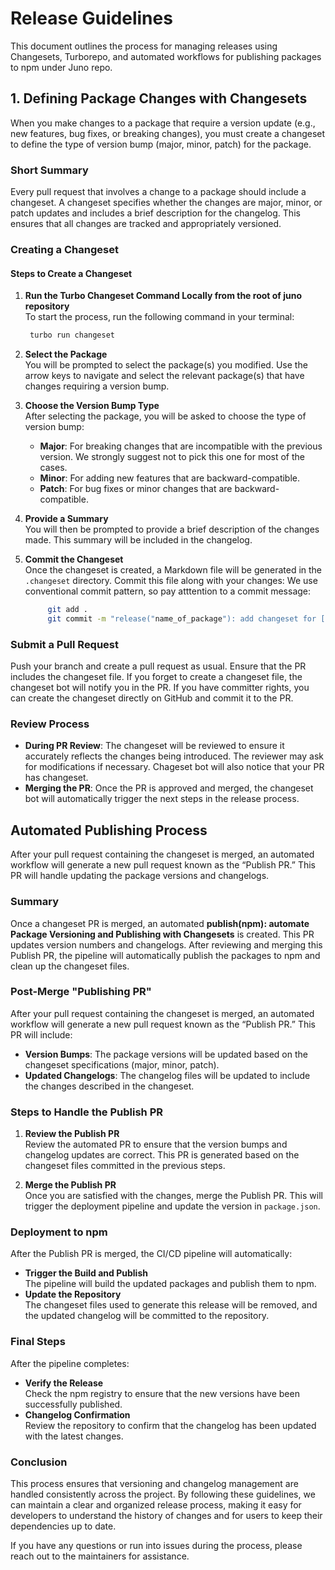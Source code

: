 # Release Guidelines

This document outlines the process for managing releases using Changesets, Turborepo, and automated workflows for publishing packages to npm under Juno repo.

## 1. Defining Package Changes with Changesets

When you make changes to a package that require a version update (e.g., new features, bug fixes, or breaking changes), you must create a changeset to define the type of version bump (major, minor, patch) for the package.

### Short Summary

Every pull request that involves a change to a package should include a changeset. A changeset specifies whether the changes are major, minor, or patch updates and includes a brief description for the changelog. This ensures that all changes are tracked and appropriately versioned.

### Creating a Changeset

#### Steps to Create a Changeset

1. **Run the Turbo Changeset Command Locally from the root of juno repository**  
   To start the process, run the following command in your terminal:

   ```bash
    turbo run changeset
   ```

2. **Select the Package**  
   You will be prompted to select the package(s) you modified. Use the arrow keys to navigate and select the relevant package(s) that have changes requiring a version bump.

3. **Choose the Version Bump Type**  
   After selecting the package, you will be asked to choose the type of version bump:

   - **Major**: For breaking changes that are incompatible with the previous version. We strongly suggest not to pick this one for most of the cases.
   - **Minor**: For adding new features that are backward-compatible.
   - **Patch**: For bug fixes or minor changes that are backward-compatible.

4. **Provide a Summary**  
   You will then be prompted to provide a brief description of the changes made. This summary will be included in the changelog.

5. **Commit the Changeset**  
   Once the changeset is created, a Markdown file will be generated in the `.changeset` directory. Commit this file along with your changes:
   We use conventional commit pattern, so pay atttention to a commit message:
   ```bash
        git add .
        git commit -m "release("name_of_package"): add changeset for [package-name]"
   ```

### Submit a Pull Request

Push your branch and create a pull request as usual. Ensure that the PR includes the changeset file.
If you forget to create a changeset file, the changeset bot will notify you in the PR. If you have committer rights, you can create the changeset directly on GitHub and commit it to the PR.

### Review Process

- **During PR Review**: The changeset will be reviewed to ensure it accurately reflects the changes being introduced. The reviewer may ask for modifications if necessary. Chageset bot will also notice that your PR has changeset.
- **Merging the PR**: Once the PR is approved and merged, the changeset bot will automatically trigger the next steps in the release process.

## Automated Publishing Process

After your pull request containing the changeset is merged, an automated workflow will generate a new pull request known as the “Publish PR.” This PR will handle updating the package versions and changelogs.

### Summary

Once a changeset PR is merged, an automated
**publish(npm): automate Package Versioning and Publishing with Changesets** is created. This PR updates version numbers and changelogs. After reviewing and merging this Publish PR, the pipeline will automatically publish the packages to npm and clean up the changeset files.

### Post-Merge "Publishing PR"

After your pull request containing the changeset is merged, an automated workflow will generate a new pull request known as the “Publish PR.” This PR will include:

- **Version Bumps**: The package versions will be updated based on the changeset specifications (major, minor, patch).
- **Updated Changelogs**: The changelog files will be updated to include the changes described in the changeset.

### Steps to Handle the Publish PR

1. **Review the Publish PR**  
   Review the automated PR to ensure that the version bumps and changelog updates are correct. This PR is generated based on the changeset files committed in the previous steps.

2. **Merge the Publish PR**  
   Once you are satisfied with the changes, merge the Publish PR. This will trigger the deployment pipeline and update the version in `package.json`.

### Deployment to npm

After the Publish PR is merged, the CI/CD pipeline will automatically:

- **Trigger the Build and Publish**  
  The pipeline will build the updated packages and publish them to npm.
- **Update the Repository**  
  The changeset files used to generate this release will be removed, and the updated changelog will be committed to the repository.

### Final Steps

After the pipeline completes:

- **Verify the Release**  
  Check the npm registry to ensure that the new versions have been successfully published.
- **Changelog Confirmation**  
  Review the repository to confirm that the changelog has been updated with the latest changes.

### Conclusion

This process ensures that versioning and changelog management are handled consistently across the project. By following these guidelines, we can maintain a clear and organized release process, making it easy for developers to understand the history of changes and for users to keep their dependencies up to date.

If you have any questions or run into issues during the process, please reach out to the maintainers for assistance.

